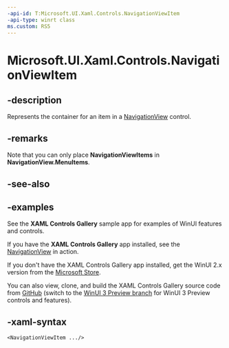 ```yaml
---
-api-id: T:Microsoft.UI.Xaml.Controls.NavigationViewItem
-api-type: winrt class
ms.custom: RS5
---
```

<!-- Class syntax.
public class NavigationViewItem : NavigationViewItemBase, NavigationViewItemBase
-->

# Microsoft.UI.Xaml.Controls.NavigationViewItem

## -description

Represents the container for an item in a [NavigationView](navigationview.md) control.

## -remarks

Note that you can only place **NavigationViewItems** in **NavigationView.MenuItems**.

## -see-also

## -examples

See the **XAML Controls Gallery** sample app for examples of WinUI features and controls.

If you have the **XAML Controls Gallery** app installed, see the [NavigationView](xamlcontrolsgallery:/item/NavigationView) in action.

If you don't have the XAML Controls Gallery app installed, get the WinUI 2.x version from the [Microsoft Store](https://www.microsoft.com/p/xaml-controls-gallery/9msvh128x2zt).

You can also view, clone, and build the XAML Controls Gallery source code from [GitHub](https://github.com/Microsoft/Xaml-Controls-Gallery) (switch to the [WinUI 3 Preview branch](https://github.com/microsoft/Xaml-Controls-Gallery/tree/winui3preview) for WinUI 3 Preview controls and features).

## -xaml-syntax

```xaml
<NavigationViewItem .../>
```
